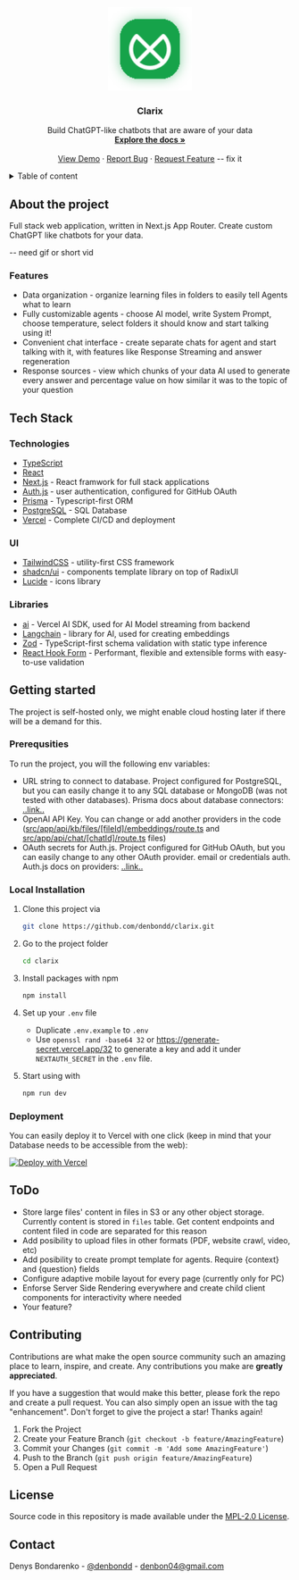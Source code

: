 <br />
<div align="center">
  <img src="public/logo_shadow.svg" alt="Logo" width="150" height="150">

  <h3 align="center">Clarix</h3>

  <p align="center">
    Build ChatGPT-like chatbots that are aware of your data
    <br />
    <a href="https://github.com/othneildrew/Best-README-Template"><strong>Explore the docs »</strong></a>
    <br />
    <br />
    <a href="https://github.com/denbondd/clarix">View Demo</a>
    ·
    <a href="https://github.com/denbondd/clarix/issues">Report Bug</a>
    ·
    <a href="https://github.com/denbondd/clarix/issues">Request Feature</a> -- fix it
  </p>
</div>

<details>
  <summary>Table of content</summary>

- [About the project](#about-the-project)
  - [Features](#features)
- [Tech Stack](#tech-stack)
  - [Technologies](#technologies)
  - [UI](#ui)
  - [Libraries](#libraries)
- [Getting started](#getting-started)
  - [Prerequsities](#prerequsities)
  - [Local Installation](#local-installation)
  - [Deployment](#deployment)
- [ToDo](#todo)
- [Contributing](#contributing)
- [License](#license)
- [Contact](#contact)

</details>


## About the project
Full stack web application, written in Next.js App Router. Create custom ChatGPT like chatbots for your data.

-- need gif or short vid
### Features

- Data organization - organize learning files in folders to easily tell Agents what to learn
- Fully customizable agents - choose AI model, write System Prompt, choose temperature, select folders it should know and start talking using it!
- Convenient chat interface - create separate chats for agent and start talking with it, with features like Response Streaming and answer regeneration
- Response sources - view which chunks of your data AI used to generate every answer and percentage value on how similar it was to the topic of your question

## Tech Stack

### Technologies
- [TypeScript](https://www.typescriptlang.org/)
- [React](https://react.dev/)
- [Next.js](https://nextjs.org/) - React framwork for full stack applications
- [Auth.js](https://authjs.dev/) - user authentication, configured for GitHub OAuth
- [Prisma](https://www.prisma.io/) - Typescript-first ORM
- [PostgreSQL](https://www.postgresql.org/) - SQL Database
- [Vercel](https://vercel.com/) - Complete CI/CD and deployment

### UI
- [TailwindCSS](https://tailwindcss.com/) - utility-first CSS framework
- [shadcn/ui](https://ui.shadcn.com/) - components template library on top of RadixUI
- [Lucide](https://lucide.dev/) - icons library

### Libraries
- [ai](https://sdk.vercel.ai/docs) - Vercel AI SDK, used for AI Model streaming from backend
- [Langchain](https://www.langchain.com/) - library for AI, used for creating embeddings
- [Zod](https://zod.dev/) - TypeScript-first schema validation with static type inference
- [React Hook Form](https://react-hook-form.com/) - Performant, flexible and extensible forms with easy-to-use validation

## Getting started
The project is self-hosted only, we might enable cloud hosting later if there will be a demand for this.

### Prerequsities
To run the project, you will the following env variables:

- URL string to connect to database. Project configured for PostgreSQL, but you can easily change it to any SQL database or MongoDB (was not tested with other databases). Prisma docs about database connectors: [..link..](https://www.prisma.io/docs/concepts/database-connectors)
- OpenAI API Key. You can change or add another providers in the code ([src/app/api/kb/files/[fileId]/embeddings/route.ts](/src/app/api/kb/files/%5BfileId%5D/embeddings/route.ts) and [src/app/api/chat/[chatId]/route.ts](/src/app/api/chat/%5BchatId%5D/route.ts) files)
- OAuth secrets for Auth.js. Project configured for GitHub OAuth, but you can easily change to any other OAuth provider. email or credentials auth. Auth.js docs on providers: [..link..](https://next-auth.js.org/providers/)
  
### Local Installation
1.  Clone this project via
    ```sh
    git clone https://github.com/denbondd/clarix.git
    ```
2. Go to the project folder

   ```sh
   cd clarix
   ```

3. Install packages with npm

   ```sh
   npm install
   ```

4. Set up your `.env` file

   - Duplicate `.env.example` to `.env`
   - Use `openssl rand -base64 32` or https://generate-secret.vercel.app/32 to generate a key and add it under `NEXTAUTH_SECRET` in the `.env` file.

5. Start using with
   ```sh
   npm run dev
   ```
  
### Deployment
You can easily deploy it to Vercel with one click (keep in mind that your Database needs to be accessible from the web):

[![Deploy with Vercel](https://vercel.com/button)](https://vercel.com/new/clone?repository-url=https%3A%2F%2Fgithub.com%2Fdenbondd%2Fclarix)

## ToDo
- Store large files' content in files in S3 or any other object storage. Currently content is stored in `files` table. Get content endpoints and content filed in code are separated for this reason
- Add posibility to upload files in other formats (PDF, website crawl, video, etc)
- Add posibility to create prompt template for agents. Require {context} and {question} fields
- Configure adaptive mobile layout for every page (currently only for PC)
- Enforse Server Side Rendering everywhere and create child client components for interactivity where needed
- Your feature?

## Contributing

Contributions are what make the open source community such an amazing place to learn, inspire, and create. Any contributions you make are **greatly appreciated**.

If you have a suggestion that would make this better, please fork the repo and create a pull request. You can also simply open an issue with the tag "enhancement".
Don't forget to give the project a star! Thanks again!

1. Fork the Project
2. Create your Feature Branch (`git checkout -b feature/AmazingFeature`)
3. Commit your Changes (`git commit -m 'Add some AmazingFeature'`)
4. Push to the Branch (`git push origin feature/AmazingFeature`)
5. Open a Pull Request

## License
Source code in this repository is made available under the [MPL-2.0 License](/LICENSE).

## Contact
Denys Bondarenko - [@denbondd](https://twitter.com/denbondd) - [denbon04@gmail.com](mailto:denbon04@gmail.com)